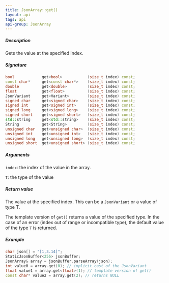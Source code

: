 ```yaml
---
title: JsonArray::get()
layout: api
tags: api
api-group: JsonArray
---
```


##### Description

Gets the value at the specified index.

##### Signature

```c++
bool            get<bool>           (size_t index) const;
const char*     get<const char*>    (size_t index) const;
double          get<double>         (size_t index) const;
float           get<float>          (size_t index) const;
JsonVariant     get<Variant>        (size_t index) const;
signed char     get<signed char>    (size_t index) const;
signed int      get<signed int>     (size_t index) const;
signed long     get<signed long>    (size_t index) const;
signed short    get<signed short>   (size_t index) const;
std::string     get<std::string>    (size_t index) const;
String          get<String>         (size_t index) const;
unsigned char   get<unsigned char>  (size_t index) const;
unsigned int    get<unsigned int>   (size_t index) const;
unsigned long   get<unsigned long>  (size_t index) const;
unsigned short  get<unsigned short> (size_t index) const;
```

##### Arguments

`index`: the index of the value in the array.

`T`: the type of the value

##### Return value

The value at the specified index. This can be a `JsonVariant` or a value of type T.

The template version of `get()` returns a value of the specified type.
In the case of an error (index out of range or incompatible type), the default value of the type `T` is returned.

##### Example

```c++
char json[] = "[1,3.14]";
StaticJsonBuffer<256> jsonBuffer;
JsonArray& array = jsonBuffer.parseArray(json);
int value0 = array.get(0); // implicit cast of the JsonVariant
float value1 = array.get<float>(1); // template version of get()
const char* value2 = array.get(2); // returns NULL
```
